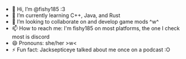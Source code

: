 - 👋 Hi, I’m @fishy185 :3
- 🌱 I’m currently learning C++, Java, and Rust
- 💞️ I’m looking to collaborate on and develop game mods ^w^
- 📫 How to reach me: I'm fishy185 on most platforms, the one I check most is discord
- 😄 Pronouns: she/her >w<
- ⚡ Fun fact: Jacksepticeye talked about me once on a podcast :O

<!---
fishy185/fishy185 is a ✨ special ✨ repository because its `README.md` (this file) appears on your GitHub profile.
You can click the Preview link to take a look at your changes.
--->
